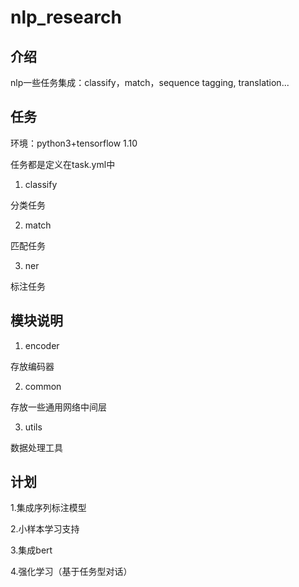# nlp_research


## 介绍
nlp一些任务集成：classify，match，sequence tagging, translation...

## 任务
环境：python3+tensorflow 1.10

任务都是定义在task.yml中

1. classify

分类任务

2. match

匹配任务

3. ner

标注任务

## 模块说明

1. encoder

存放编码器

2. common

存放一些通用网络中间层

3. utils

数据处理工具

## 计划
1.集成序列标注模型

2.小样本学习支持

3.集成bert

4.强化学习（基于任务型对话）








